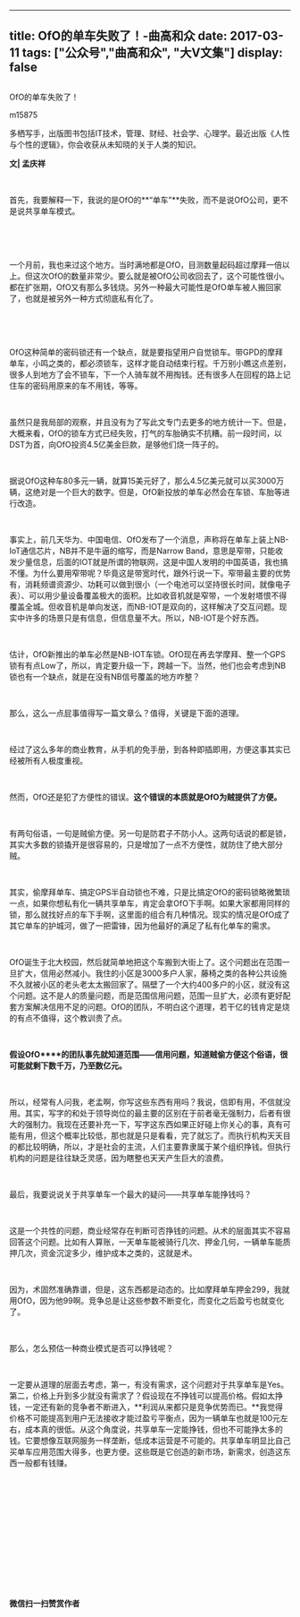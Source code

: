 
---
title:   OfO的单车失败了！-曲高和众
date: 2017-03-11
tags: ["公众号","曲高和众", "大V文集"]
display: false
---


## 



OfO的单车失败了！




m15875




多栖写手，出版图书包括IT技术，管理、财经、社会学、心理学。最近出版《人性与个性的逻辑》，你会收获从未知晓的关于人类的知识。


**<font face="宋体">文</font>|&nbsp;孟庆祥**

&nbsp;

首先，我要解释一下，我说的是OfO的**“单车”**失败，而不是说OfO公司，更不是说共享单车模式。

&nbsp;

&nbsp;

一个月前，我也来过这个地方。当时满地都是OfO，目测数量起码超过摩拜一倍以上。但这次OfO的数量非常少。要么就是被OfO公司收回去了，这个可能性很小。都在扩张期，OfO又有那么多钱烧。另外一种最大可能性是OfO单车被人搬回家了，也就是被另外一种方式彻底私有化了。

&nbsp;

&nbsp;

OfO这种简单的密码锁还有一个缺点，就是要指望用户自觉锁车。带GPD的摩拜单车，小鸣之类的，都必须锁车，这样才能自动结束行程。千万别小瞧这点差别，很多人到地方了会不锁车，下一个人骑车就不用掏钱。还有很多人在回程的路上记住车的密码用原来的车不用钱，等等。

&nbsp;

虽然只是我局部的观察，并且没有为了写此文专门去更多的地方统计一下。但是，大概来看，OfO的锁车方式已经失败，打气的车胎确实不抗糟。前一段时间，以DST为首，向OfO投资4.5亿美金巨款，是够他们烧一阵子的。

&nbsp;

据说OfO这种车80多元一辆，就算15美元好了，那么4.5亿美元就可以买3000万辆，这绝对是一个巨大的数字。但是，OfO新投放的单车必然会在车锁、车胎等进行改造。

&nbsp;

事实上，前几天华为、中国电信、OfO发布了一个消息，声称将在单车上装上NB-IoT通信芯片，NB并不是牛逼的缩写，而是Narrow Band，意思是窄带，只能收发少量信息，后面的IOT就是所谓的物联网，这是中国人发明的中国英语，我也搞不懂。为什么要用窄带呢？毕竟这是带宽时代，跟外行说一下。窄带最主要的优势有，消耗频谱资源少、功耗可以做到很小（一个电池可以坚持很长时间，就像电子表）、可以用少量设备覆盖极大的面积。比如收音机就是窄带，一个发射塔恨不得覆盖全城。但收音机是单向发送，而NB-IOT是双向的，这样解决了交互问题。现实中许多的场景只是有信息，但信息量不大。所以，NB-IOT是个好东西。

&nbsp;

估计，OfO新推出的单车必然是NB-IOT车锁。OfO现在再去学摩拜、整一个GPS锁有有点Low了，所以，肯定要升级一下，跨越一下。当然，他们也会考虑到NB锁也有一个缺点，就是在没有NB信号覆盖的地方咋整？

&nbsp;

那么，这么一点屁事值得写一篇文章么？值得，关键是下面的道理。

&nbsp;

经过了这么多年的商业教育，从手机的免手册，到各种即插即用，方便这事其实已经被所有人极度重视。

&nbsp;

然而，OfO还是犯了方便性的错误。**这个错误的本质就是****OfO****为贼提供了方便。**

&nbsp;

有两句俗语，一句是贼偷方便。另一句是防君子不防小人。这两句话说的都是锁，其实大多数的锁撬开是很容易的，只是增加了一点不方便性，就防住了绝大部分贼。

&nbsp;

其实，偷摩拜单车、搞定GPS半自动锁也不难，只是比搞定OfO的密码锁略微繁琐一点，如果你想私有化一辆共享单车，肯定会拿OfO下手啊。如果大家都用同样的锁，那么就找好点的车下手啊，这里面的组合有几种情况。现实的情况是OfO成了其它单车的护城河，做了一把雷锋，因为他最好的满足了私有化单车的需求。

&nbsp;

OfO诞生于北大校园，然后就简单地把这个车搬到大街上了。这个问题出在范围一旦扩大，信用必然减小。我住的小区是3000多户人家，藤椅之类的各种公共设施不久就被小区的老头老太太搬回家了。隔壁了一个大约400多户的小区，就没有这个问题。这不是人的质量问题，而是范围信用问题，范围一旦扩大，必须有更好配套方案解决信用不足的问题。OfO的团队，不明白这个道理，若干亿的钱肯定是烧的有点不值得，这个教训贵了点。

&nbsp;

**假设OfO****的团队事先就知道范围——信用问题，知道贼偷方便这个俗语，很可能就剩下数千万，乃至数亿元。**

&nbsp;

所以，经常有人问我，老孟啊，你写这些东西有用吗？我说，信即有用，不信就没用。其实，写字的和处于领导岗位的最主要的区别在于前者毫无强制力，后者有很大的强制力。我现在还要补充一下，写字这东西如果正好碰上你关心的事，真有可能有用，但这个概率比较低，那也就是只是看看，完了就忘了。而执行机构天天目的都比较明确，所以，才是社会的主流，人们主要靠隶属于某个组织挣钱。但执行机构的问题是往往缺乏灵感，因为瞎整也天天产生巨大的浪费。

&nbsp;

最后，我要说说关于共享单车一个最大的疑问——共享单车能挣钱吗？

&nbsp;

这是一个共性的问题，商业经常存在判断可否挣钱的问题。从术的层面其实不容易回答这个问题。比如有人算账，一天单车能被骑行几次、押金几何，一辆单车能质押几次，资金沉淀多少，维护成本之类的，这就是术。

&nbsp;

因为，术固然准确靠谱，但是，这东西都是动态的。比如摩拜单车押金299，我就用OfO，因为他99啊。竞争总是让这些参数不断变化，而变化之后盈亏也就变化了。

&nbsp;

那么，怎么预估一种商业模式是否可以挣钱呢？

&nbsp;

一定要从道理的层面去考虑，第一，有没有需求，这个问题对于共享单车是Yes。第二，价格上升到多少就没有需求了？假设现在不挣钱可以提高价格。假如太挣钱，一定还有新的竞争者不断进入，**利润从来都只是竞争优势而已。**我觉得价格不可能提高到用户无法接收才能过盈亏平衡点，因为一辆单车也就是100元左右，成本真的很低。从这个角度说，共享单车一定能挣钱，但也不可能挣太多的钱。它要想像互联网服务一样垄断，低成本运营是不可能的。共享单车明显比自己买单车应用范围大得多，也更方便。这些既是它创造的新市场，新需求，创造这东西一般都有钱赚。

&nbsp;

&nbsp;

&nbsp;

&nbsp;

&nbsp;

&nbsp;

&nbsp;




**微信扫一扫赞赏作者**













